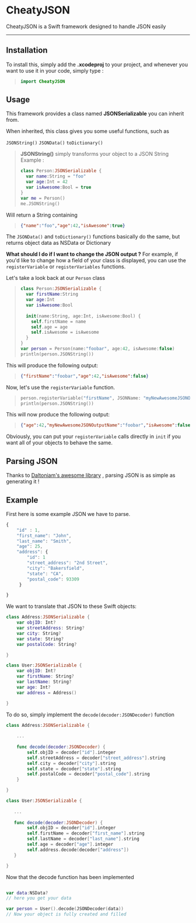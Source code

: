 CheatyJSON
===================


CheatyJSON is a Swift framework designed to handle JSON easily

----------


Installation
-------------

To install this, simply add the **.xcodeproj** to your project, and whenever you want to use it in your code, simply type :

> ```swift
> import CheatyJSON

Usage
-------------

This framework provides a class named **JSONSerializable** you can inherit from.

When inherited, this class gives you some useful functions, such as

`JSONString()`
`JSONData()`
`toDictionary()`

> **JSONString()** simply transforms your object to a JSON String
> Example :
> ```swift
> class Person:JSONSerializable {
>   var name:String = "foo"
>   var age:Int = 42
>   var isAwesome:Bool = true
> }
> var me = Person()
> me.JSONString()

Will return a String containing
> ```json
> {"name":"foo","age":42,"isAwesome":true}

The `JSONData()` and `toDictionary()` functions basically do the same, but returns object data as NSData or Dictionary

**What should I do if I want to change the JSON output ?**
For example, if you'd like to change how a field of your class is displayed, you can use the `registerVariable` or `registerVariables` functions.

Let's take a look back at our `Person` class

> ```swift
> class Person:JSONSerializable {
>   var firstName:String
>   var age:Int
>   var isAwesome:Bool
>   
>   init(name:String, age:Int, isAwesome:Bool) {
>     self.firstName = name
>     self.age = age
>     self.isAwesome = isAwesome
>   }
> }
> var person = Person(name:"foobar", age:42, isAwesome:false)
> println(person.JSONString())

This will produce the following output:
> ```json
> {"firstName":"foobar","age":42,"isAwesome":false}

Now, let's use the `registerVariable` function.

> ```swift
> person.registerVariable("firstName", JSONName: "myNewAwesomeJSONOutputName")
> println(person.JSONString())

This will now produce the following output:
> ```json
> {"age":42,"myNewAwesomeJSONOutputName":"foobar","isAwesome":false}

Obviously, you can put your `registerVariable` calls directly in `init` if you want all of your objects to behave the same.

Parsing JSON
----------

Thanks to [Daltoniam's awesome library](https://github.com/daltoniam/JSONJoy-Swift) , parsing JSON is as simple as generating it !

## Example

First here is some example JSON we have to parse.

```javascript
{
    "id" : 1,
    "first_name": "John",
    "last_name": "Smith",
    "age": 25,
    "address": {
        "id": 1
        "street_address": "2nd Street",
        "city": "Bakersfield",
        "state": "CA",
        "postal_code": 93309
     }

}
```

We want to translate that JSON to these Swift objects:

```swift
class Address:JSONSerializable {
    var objID: Int?
    var streetAddress: String?
    var city: String?
    var state: String?
    var postalCode: String?

}

class User:JSONSerializable {
    var objID: Int?
    var firstName: String?
    var lastName: String?
    var age: Int?
    var address = Address()

}
```

To do so, simply implement the `decode(decoder:JSONDecoder)` function

```swift
class Address:JSONSerializable {
    
    ...
    
    func decode(decoder:JSONDecoder) {
        self.objID = decoder["id"].integer
        self.streetAddress = decoder["street_address"].string
        self.city = decoder["city"].string
        self.state = decoder["state"].string
        self.postalCode = decoder["postal_code"].string
    }

}

class User:JSONSerializable {
   
   ...
   
   func decode(decoder:JSONDecoder) {
        self.objID = decoder["id"].integer
        self.firstName = decoder["first_name"].string
        self.lastName = decoder["last_name"].string
        self.age = decoder["age"].integer
        self.address.decode(decoder["address"])
   }

}
```

Now that the decode function has been implemented

```swift

var data:NSData?
// here you get your data

var person = User().decode(JSONDecoder(data))
// Now your object is fully created and filled
```
